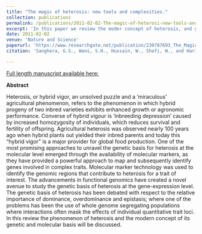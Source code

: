 ```yaml
---
title: "The magic of heterosis: new tools and complexities."
collection: publications
permalink: /publications/2011-02-02-The-magic-of-heterosi-new-tools-and-complexities 
excerpt: 'In this paper we review the moder concept of heterosis, and genetic and molecular basis of heterosis.'
date: 2011-02-02
venue: 'Nature and Science'
paperurl: 'https://www.researchgate.net/publication/230787693_The_Magic_of_Heterosis_New_Tools_and_Complexities'
citation: 'Sanghera, G.S., Wani, S.H., Hussain, W., Shafi, W., and Haribhushan, A. (2011) The Magic of Heterosis: New Tools and Complexities. *Nature and Science* **9** (11).'

---
```


<a href='https://www.researchgate.net/publication/230787693_The_Magic_of_Heterosis_New_Tools_and_Complexities'>Full length manuscript available here:</a>

**Abstract**


Heterosis, or hybrid vigor, an unsolved puzzle and a ‘miraculous’ agricultural phenomenon, refers to the phenomenon in which hybrid progeny of two inbred varieties exhibits enhanced growth or agronomic performance. Converse of hybrid vigour is ‘inbreeding depression’ caused by increased homozygosity of individuals, which reduces survival and fertility of offspring. Agricultural heterosis was observed nearly 100 years ago when hybrid plants out yielded their inbred parents and today this “hybrid vigor” is a major provider for global food production. One of the most promising approaches to unravel the genetic basis for heterosis at the molecular level emerged through the availability of molecular markers, as they have provided a powerful approach to map and subsequently identify genes involved in complex traits. Molecular marker technology was used to identify the genomic regions that contribute to heterosis for a trait of interest. The advancements in functional genomics have created a novel avenue to study the genetic basis of heterosis at the gene-expression level. The genetic basis of heterosis has been debated with respect to the relative importance of dominance, overdominance and epistasis; where one of the problems has been the use of whole genome segregating populations where interactions often mask the effects of individual quantitative trait loci. In this review the phenomenon of heterosis and the modern concept of its genetic and molecular basis will be discussed.